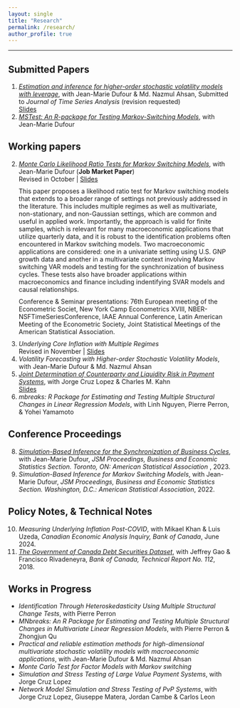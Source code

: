 ```yaml
---
layout: single
title: "Research"
permalink: /research/
author_profile: true
---
```

---
## Submitted Papers
<ol start=1>
  <li><a href="https://roga11.github.io/gabrielrodriguez.github.io/files/Ahsan_Dufour_RodriguezR_2024_SVP_Leverage.pdf" target="_blank"><em>Estimation and inference for higher-order stochastic volatility models with leverage</em></a>, with Jean-Marie Dufour & Md. Nazmul Ahsan, Submitted to <em>Journal of Time Series Analysis</em> (revision requested)
    <div> <a href="https://roga11.github.io/gabrielrodriguez.github.io/files/GRR_NASMES_2024_ Estimation_and_inference_for_higher_order_stochastic_volatility_models_with_leverage.pdf" target="_blank">Slides</a> 
    </div>
  </li>

   <li>
    <a href="https://roga11.github.io/gabrielrodriguez.github.io/files/RodriguezRondon_Dufour_2024_MSTest_Rpackage.pdf" target="_blank"><em>MSTest: An R-package for Testing Markov-Switching Models</em></a>, with Jean-Marie Dufour
    <div> 
    </div>
  </li>
</ol>


## Working papers
<ol start=2>
  <li>
    <a href="https://roga11.github.io/gabrielrodriguez.github.io/files/RodriguezRondon_Dufour_2024_MonteCarlo_LikelihoodRatioTest_MarkovSwitchingModels_20241015.pdf" target="_blank"><em>Monte Carlo Likelihood Ratio Tests for Markov Switching Models</em></a>, with Jean-Marie Dufour  (<b>Job Market Paper</b>)
    <div style="margin-bottom: 10px;">  Revised in October | <a href="https://roga11.github.io/gabrielrodriguez.github.io/files/GRodriguezRondon_CIREQLunchSeminar_20241008.pdf" target="_blank">Slides</a> 
    </div>
    <div style="margin-bottom: 10px;"> 
      This paper proposes a likelihood ratio test for Markov switching models that extends to a broader range of settings not previously addressed in the literature. This includes multiple regimes as well as multivariate, non-stationary, and non-Gaussian settings, which are common and useful in applied work. Importantly, the approach is valid for finite samples, which is relevant for many macroeconomic applications that utilize quarterly data, and it is robust to the identification problems often encountered in Markov switching models. Two macroeconomic applications are considered: one in a univariate setting using U.S. GNP growth data and another in a multivariate context involving Markov switching VAR models and testing for the synchronization of business cycles. These tests also have broader applications within macroeconomics and finance including indentifying SVAR models and causal relationships. 
    </div>
    <div style="margin-bottom: 10px;"> 
      Conference & Seminar presentations: 76th European meeting of the Econometric Societ, New York Camp Econometrics XVIII, NBER-NSFTimeSeriesConference, IAAE Annual Conference, Latin American Meeting of the Econometric Society, Joint Statistical Meetings of the American Statistical Association.
    </div>
  </li>
  <li>
    <em>Underlying Core Inflation with Multiple Regimes</em>
    <div>  Revised in November | <a href="https://roga11.github.io/gabrielrodriguez.github.io/files/GRR_IAAE2024_underlying_core_inf.pdf" target="_blank">Slides</a> 
    </div>
  </li>
  
  <li>
    <em>Volatility Forecasting with Higher-order Stochastic Volatility Models</em>, with Jean-Marie Dufour & Md. Nazmul Ahsan
    <div>       
    </div>
  </li>
  
  <li>
    <a href="https://roga11.github.io/gabrielrodriguez.github.io/files/20240917_CKR_2024_Counterparty_and_Liquidity_Risk.pdf" target="_blank"> <em>Joint Determination of Counterparty and Liquidity Risk in Payment Systems</em></a>, with Jorge Cruz Lopez & Charles M. Kahn
    <div> <a href="https://roga11.github.io/gabrielrodriguez.github.io/files/20230921_GRodriguezRondon_Counterparty_and_Liquidity_Risk_in_Payments_CEMLAIIPaymentFMI.pdf" target="_blank">Slides</a> 
    </div>
  </li>
  
  <li>
    <em>mbreaks: R Package for Estimating and Testing Multiple Structural Changes in Linear Regression Models</em>, with Linh Nguyen, Pierre Perron, & Yohei Yamamoto
    <div> 
    </div>
  </li>
</ol>



## Conference Proceedings
<ol start=8>
  <li><a href="https://roga11.github.io/gabrielrodriguez.github.io/files/RodriguezRondon_Dufour_2023_JSM_Proceedings.pdf" target="_blank"><em>Simulation-Based Inference for the Synchronization of Business Cycles</em></a>, with Jean-Marie Dufour, <em>JSM Proceedings, Business and Economic Statistics Section. Toronto, ON: American Statistical Association </em>, 2023.
  </li>
  <li>
    <em>Simulation-Based Inference for Markov Switching Models</em>, with Jean-Marie Dufour, <em>JSM Proceedings, Business and Economic Statistics Section. Washington, D.C.: American Statistical Association</em>, 2022.
    <div> 
    </div>
  </li>
</ol>

## Policy Notes, & Technical Notes
<ol start=10>
  <li>
    <em>Measuring Underlying Inflation Post-COVID</em>, with Mikael Khan & Luis Uzeda, <em>Canadian Economic Analysis Inquiry, Bank of Canada</em>, June 2024.
    <div> 
    </div>
  </li>  
  <li><a href="https://www.bankofcanada.ca/wp-content/uploads/2018/02/tr112.pdf" target="_blank"><em>The Government of Canada Debt Securities Dataset</em></a>, with Jeffrey Gao & Francisco Rivadeneyra, <em>Bank of Canada, Technical Report No. 112</em>, 2018.
  </li>
</ol>

## Works in Progress

<ul>
    <li>
      <em>Identification Through Heteroskedasticity Using Multiple Structural Change Tests</em>, with Pierre Perron
    </li>
    <li>
      <em>MNbreaks: An R Package for Estimating and Testing Multiple Structural Changes in Multivariate Linear Regression Models</em>, with Pierre Perron & Zhongjun Qu
    </li>
    <li> 
      <em>Practical and reliable estimation methods for high-dimensional multivariate stochastic volatility models with macroeconomic applications</em>, with Jean-Marie Dufour & Md. Nazmul Ahsan 
    </li>
    <li>
      <em>Monte Carlo Test for Factor Models with Markov switching</em>
    </li>
    <li>
      <em>Simulation and Stress Testing of Large Value Payment Systems</em>, with Jorge Cruz Lopez
    </li>
    <li>
      <em>Network Model Simulation and Stress Testing of PvP Systems</em>, with Jorge Cruz Lopez, Giuseppe Matera, Jordan Cambe & Carlos Leon
    </li>
</ul>




<!-- {% if author.googlescholar %}
  You can also find my articles on <u><a href="{{author.googlescholar}}">my Google Scholar profile</a>.</u>
{% endif %}

{% include base_path %}

{% for post in site.publications reversed %}
  {% include archive-single.html %}
{% endfor %}
 -->
